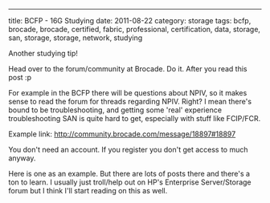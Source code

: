 ---
title: BCFP - 16G Studying
date: 2011-08-22
category: storage
tags: bcfp, brocade, brocade, certified, fabric, professional, certification, data, storage, san, storage, storage, network, studying

Another studying tip!

Head over to the forum/community at Brocade. Do it. After you read this post :p

For example in the BCFP there will be questions about NPIV, so it makes sense to read the forum for threads regarding NPIV. Right? I mean there's bound to be troubleshooting, and getting some 'real' experience troubleshooting SAN is quite hard to get, especially with stuff like FCIP/FCR.

Example link: <http://community.brocade.com/message/18897#18897>

You don't need an account. If you register you don't get access to much anyway.

Here is one as an example. But there are lots of posts there and there's a ton to learn. I usually just troll/help out on HP's Enterprise Server/Storage forum but I think I'll start reading on this as well.
